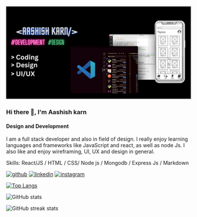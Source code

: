 
![Design and Development](https://github.com/ausiskarn/ausiskarn/blob/main/cc.png?raw=true)

### Hi there 👋, I'm Aashish karn
#### Design and Development
 I am a full stack developer and also in field of design. I really enjoy learning languages and frameworks like JavaScript and react, as well as node Js. I also like and enjoy wireframing, UI, UX and design in general.



Skills:  React/JS / HTML / CSS/ Node js / Mongodb / Express Js / Markdown



[<img src='https://cdn.jsdelivr.net/npm/simple-icons@3.0.1/icons/github.svg' alt='github' height='40'>](https://github.com/ausiskarn)  [<img src='https://cdn.jsdelivr.net/npm/simple-icons@3.0.1/icons/linkedin.svg' alt='linkedin' height='40'>](https://www.linkedin.com/in/aashish-karn-67327125b/)  [<img src='https://cdn.jsdelivr.net/npm/simple-icons@3.0.1/icons/instagram.svg' alt='instagram' height='40'>](https://www.instagram.com/ausiskarn/)  

[![Top Langs](https://github-readme-stats.vercel.app/api/top-langs/?username=ausiskarn)](https://github.com/anuraghazra/github-readme-stats)

![GitHub stats](https://github-readme-stats.vercel.app/api?username=ausiskarn&show_icons=true)  

![GitHub streak stats](https://streak-stats.demolab.com/?user=ausiskarn)  


